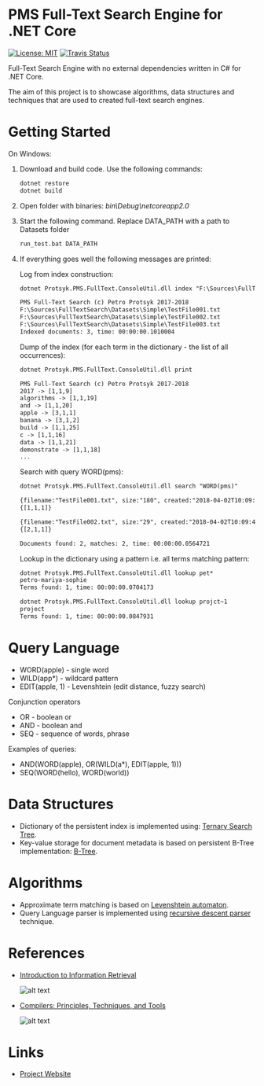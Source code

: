 # PMS Full-Text Search Engine for .NET Core
[![License: MIT](https://img.shields.io/badge/License-MIT-yellow.svg)](https://opensource.org/licenses/MIT) [![Travis Status](https://travis-ci.com/PetroProtsyk/FullTextSearch.svg?branch=master)](https://travis-ci.com/PetroProtsyk/FullTextSearch.svg?branch=master)

Full-Text Search Engine with no external dependencies written in C# for .NET Core.

The aim of this project is to showcase algorithms, data structures and techniques that are used to created full-text search engines.

# Getting Started

On Windows:

1. Download and build code. Use the following commands:

    ```bat
    dotnet restore
    dotnet build
    ```

2. Open folder with binaries: *bin\Debug\netcoreapp2.0*

3. Start the following command. Replace DATA_PATH with a path to Datasets folder
    ```bat
    run_test.bat DATA_PATH
    ```
4. If everything goes well the following messages are printed:

   Log from index construction:
    ```txt
    dotnet Protsyk.PMS.FullText.ConsoleUtil.dll index "F:\Sources\FullTextSearch\Datasets"
    
    PMS Full-Text Search (c) Petro Protsyk 2017-2018
    F:\Sources\FullTextSearch\Datasets\Simple\TestFile001.txt
    F:\Sources\FullTextSearch\Datasets\Simple\TestFile002.txt
    F:\Sources\FullTextSearch\Datasets\Simple\TestFile003.txt
    Indexed documents: 3, time: 00:00:00.1010004
    ```
    
    Dump of the index (for each term in the dictionary - the list of all occurrences):
    ```txt
    dotnet Protsyk.PMS.FullText.ConsoleUtil.dll print
    
    PMS Full-Text Search (c) Petro Protsyk 2017-2018
    2017 -> [1,1,9]
    algorithms -> [1,1,19]
    and -> [1,1,20]
    apple -> [3,1,1]
    banana -> [3,1,2]
    build -> [1,1,25]
    c -> [1,1,16]
    data -> [1,1,21]
    demonstrate -> [1,1,18]
    ...
    ```
    
    Search with query WORD(pms):

    ```txt
    dotnet Protsyk.PMS.FullText.ConsoleUtil.dll search "WORD(pms)"
    
    {filename:"TestFile001.txt", size:"180", created:"2018-04-02T10:09:41.4208444+02:00"}
    {[1,1,1]}

    {filename:"TestFile002.txt", size:"29", created:"2018-04-02T10:09:41.4248447+02:00"}
    {[2,1,1]}
    
    Documents found: 2, matches: 2, time: 00:00:00.0564721
    ```
    
    Lookup in the dictionary using a pattern i.e. all terms matching pattern:
    
    ```txt
    dotnet Protsyk.PMS.FullText.ConsoleUtil.dll lookup pet*
    petro-mariya-sophie
    Terms found: 1, time: 00:00:00.0704173

    dotnet Protsyk.PMS.FullText.ConsoleUtil.dll lookup projct~1
    project
    Terms found: 1, time: 00:00:00.0847931
    ```

# Query Language

* WORD(apple)       - single word
* WILD(app*)        - wildcard pattern
* EDIT(apple, 1)    - Levenshtein (edit distance, fuzzy search)

Conjunction operators

* OR                - boolean or
* AND               - boolean and
* SEQ               - sequence of words, phrase

Examples of queries:

* AND(WORD(apple), OR(WILD(a*), EDIT(apple, 1))) 
* SEQ(WORD(hello), WORD(world))

# Data Structures

* Dictionary of the persistent index is implemented using: [Ternary Search Tree](http://www.protsyk.com/cms/?page_id=3004).
* Key-value storage for document metadata is based on persistent B-Tree implementation: [B-Tree](http://www.protsyk.com/cms/?page_id=3003).

# Algorithms

* Approximate term matching is based on [Levenshtein automaton](http://blog.notdot.net/2010/07/Damn-Cool-Algorithms-Levenshtein-Automata).
* Query Language parser is implemented using [recursive descent parser](https://en.wikipedia.org/wiki/Recursive_descent_parser) technique.

# References

* [Introduction to Information Retrieval](https://nlp.stanford.edu/IR-book/)

  ![alt text](https://nlp.stanford.edu/IR-book/iir.jpg "Introduction to Information Retrieval")

* [Compilers: Principles, Techniques, and Tools](https://en.wikipedia.org/wiki/Compilers:_Principles,_Techniques,_and_Tools)

  ![alt text](https://upload.wikimedia.org/wikipedia/en/a/a3/Purple_dragon_book_b.jpg "Compilers: Principles, Techniques, and Tools")

# Links

* [Project Website](http://www.protsyk.com/pms)
